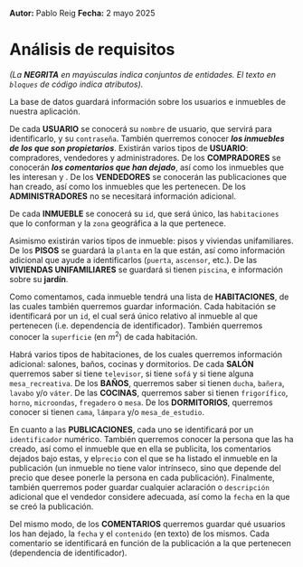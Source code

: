 **Autor:** Pablo Reig
**Fecha:** 2 mayo 2025

# Análisis de requisitos

_(La **NEGRITA** en mayúsculas indica conjuntos de entidades. El texto en 
``bloques`` de
código indica atributos)._

La base de datos guardará información sobre los usuarios e inmuebles de nuestra
aplicación.

De cada **USUARIO** se conocerá su ``nombre`` de usuario, que servirá para
identificarlo, y su ``contraseña``. También querremos conocer _**los 
inmuebles de los 
que son propietarios**_.
Existirán varios tipos de **USUARIO**: compradores, vendedores y
administradores. De los **COMPRADORES** se conocerán _**los comentarios que han
dejado**_, así como los inmuebles que les interesan y . De
los **VENDEDORES** se conocerán las publicaciones que han creado, así como los
inmuebles que les pertenecen. De los **ADMINISTRADORES** no se necesitará
información adicional.

De cada **INMUEBLE** se conocerá su ``id``, que será único, las
``habitaciones`` que lo conforman y la ``zona`` geográfica a la que pertenece.

Asimismo existirán varios tipos de inmueble: pisos y viviendas unifamiliares.
De los **PISOS** se guardará la ``planta`` en la que están, así como
información adicional que ayude a identificarlos (``puerta``, ``ascensor``,
etc.). De las **VIVIENDAS UNIFAMILIARES** se guardará si tienen ``piscina``, e
información sobre su **jardín**.

Como comentamos, cada inmueble tendrá una lista de **HABITACIONES**, de las
cuales también querremos guardar información. Cada habitación se identificará
por un ``id``, el cual será único relativo al inmueble al que pertenecen (i.e.
dependencia de identificador). También querremos conocer la
``superficie`` (en $m^2$) de cada habitación.

Habrá varios tipos de habitaciones, de los cuales querremos información
adicional: salones, baños, cocinas y dormitorios. De cada **SALÓN**
querremos saber si tiene ``televisor``, si tiene ``sofá`` y si tiene alguna
``mesa_recreativa``. De los **BAÑOS**, querremos saber si tienen ``ducha``,
``bañera``, ``lavabo`` y/o
``váter``. De las **COCINAS**, querremos saber si tienen ``frigorífico``,
``horno``,
``microondas``, ``fregadero`` o ``mesa``. De los **DORMITORIOS**, querremos
conocer si tienen
``cama``, ``lámpara`` y/o ``mesa_de_estudio``.

En cuanto a las **PUBLICACIONES**, cada uno se identificará por un
``identificador`` numérico. También querremos conocer la persona que las ha creado,
así como el inmueble que en ella se publicita, los comentarios dejados bajo
estas, y el``precio`` con el que se ha listado el inmueble en la publicación (un inmueble no tiene valor intrínseco, sino que depende del precio que desee
ponerle la persona en cada publicación). Finalmente, también querremos poder
guardar cualquier aclaración o ``descripción`` adicional que el vendedor
considere adecuada, así como la ``fecha`` en la que se creó la publicación.

Del mismo modo, de los **COMENTARIOS** querremos guardar qué usuarios los han
dejado, la ``fecha`` y el ``contenido`` (en texto) de los mismos. Cada
comentario se identificará en función de la publicación a la que pertenecen
(dependencia de identificador).
